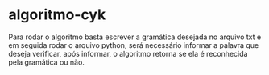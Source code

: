 # algoritmo-cyk
 
Para rodar o algoritmo basta escrever a gramática desejada no arquivo txt e em seguida rodar o arquivo python, será necessário informar a palavra que deseja verificar, após informar, o algoritmo retorna se ela é reconhecida pela gramática ou não.
